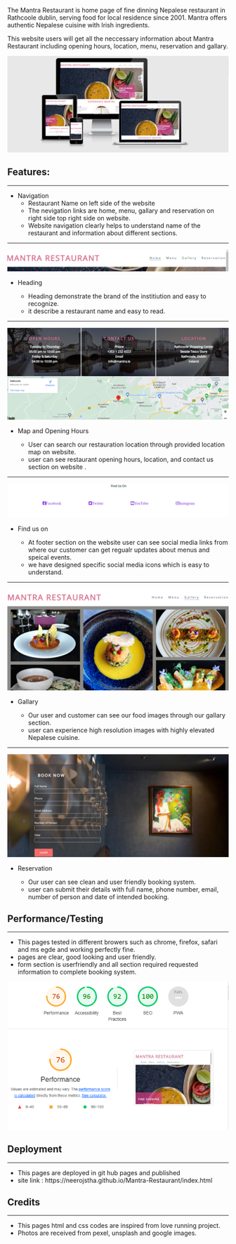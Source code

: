 The Mantra Restaurant is home page of fine dinning Nepalese restaurant in Rathcoole dublin, serving food for local residence since 2001. Mantra offers authentic Nepalese cuisine with Irish ingredients.

This website users will get all the neccessary information about Mantra Restaurant including opening hours, location, menu, reservation and gallary. 

<img src="assets/images/readme view.png">

<h2>Features:</h2>
<hr>
<ul>
<li>Navigation
  <ul>
    <li>Restaurant Name on left side of the website</li>
    <li>The nevigation links are home, menu, gallary and reservation on right side top right side on website.</li>
    <li> Website navigation clearly helps to understand name of the restaurant and information about different sections.</li>
</ul>
</li>
</ul>
<hr>

<img src="assets/images/Header.png">
<ul>
<li>Heading</li>
<ul>
<li>Heading  demonstrate the brand of the institiution and easy to recognize.</li>
<li>it describe a restaurant name and easy to read. </li>
</ul>
</ul>
<hr>

<img src="assets/images/map-opening hours.png">
<ul>
<li>Map and Opening Hours</li>
<ul>
<li>User can search our restauration location through provided location map on website.</li>
<li>user can see restaurant opening hours, location, and contact us section on website .</li></ul>
</ul>
<hr>

<img src="assets/images/finduson.png">
<ul>
<li>Find us on</li>
<ul>
<li>At footer section on the website user can see social media links from where our customer can get regualr updates about menus and speical events.</li>
<li>we have designed specific social media icons which is easy to understand.</li>
</ul>
</ul>

<hr>

<img src="assets/images/gallary.png">
<ul>
<li>Gallary</li>
<ul>
<li>Our user and customer can see our food images through our gallary section.</li>
<li>user can experience high resolution images with highly elevated Nepalese cuisine.</li>
</ul>
</ul>

<hr>

<img src="assets/images/booking.png">
<ul>
<li>Reservation</li>
<ul>
<li>Our user can see clean and user friendly booking system.</li>
<li>user can submit their details with full name, phone number, email, number of person and date of intended booking.</li>
</ul>
</ul>



<h2>Performance/Testing</h2>
<hr>
<ul>
<li>This pages tested in different browers such as chrome, firefox, safari and ms egde and working perfectly fine.</li>
<li>pages are clear, good looking and user friendly.</li>
<li>form section is userfriendly and all section required requested information to complete booking system.</li>
</ul>
<img src="assets/images/lighthouse.png">

<h2>Deployment</h2>
<hr>
<ul>
<li>This pages are deployed in git hub pages and published </li>
<li> site link : https://neerojstha.github.io/Mantra-Restaurant/index.html</li>
</ul>


<h2>Credits</h2>
<hr>
<ul>
<li>This pages html and css codes are inspired from love running project.</li>
<li>Photos are received from pexel, unsplash and google images. </li></ul>

